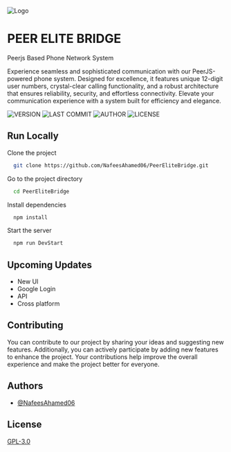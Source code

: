![Logo](https://socialify.git.ci/NafeesAhamed06/PeerEliteBridge/image?description=1&font=Jost&forks=1&issues=1&language=1&logo=https%3A%2F%2Fraw.githubusercontent.com%2FNafeesAhamed06%2FNafeesAhamed06%2F045b463c87f1377201a9e5a31ec5105ae9c87218%2FUntitled%2520design.svg&name=1&owner=1&pattern=Signal&pulls=1&stargazers=1&theme=Dark)



# PEER ELITE BRIDGE
Peerjs Based Phone Network System

Experience seamless and sophisticated communication with our PeerJS-powered phone system. Designed for excellence, it features unique 12-digit user numbers, crystal-clear calling functionality, and a robust architecture that ensures reliability, security, and effortless connectivity. Elevate your communication experience with a system built for efficiency and elegance.


![VERSION](https://img.shields.io/github/package-json/v/NafeesAhamed06/PeerEliteBridge)
![LAST COMMIT](https://img.shields.io/github/last-commit/NafeesAhamed06/PeerEliteBridge/master)
![AUTHOR](https://img.shields.io/badge/Author-Nafees-8A2BE2)
![LICENSE](https://img.shields.io/github/license/NafeesAhamed06/PeerEliteBridge)


## Run Locally

Clone the project

```bash
  git clone https://github.com/NafeesAhamed06/PeerEliteBridge.git
```

Go to the project directory

```bash
  cd PeerEliteBridge
```

Install dependencies

```bash
  npm install
```

Start the server

```bash
  npm run DevStart
```


## Upcoming Updates

- New UI
- Google Login
- API
- Cross platform


## Contributing

You can contribute to our project by sharing your ideas and suggesting new features. Additionally, you can actively participate by adding new features to enhance the project. Your contributions help improve the overall experience and make the project better for everyone.
## Authors

- [@NafeesAhamed06](https://www.github.com/NafeesAhamed06)


## License

[GPL-3.0](https://choosealicense.com/licenses/gpl-3.0/)

